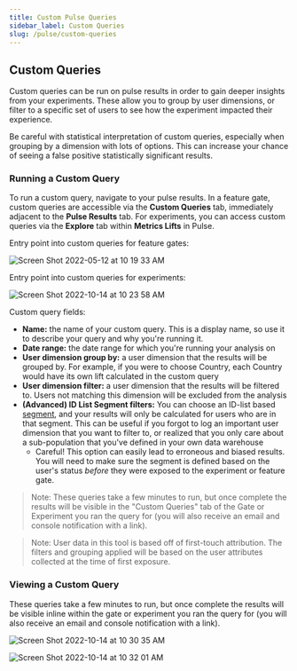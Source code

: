 ```yaml
---
title: Custom Pulse Queries
sidebar_label: Custom Queries
slug: /pulse/custom-queries
---
```


## Custom Queries

Custom queries can be run on pulse results in order to gain deeper insights from your experiments. These allow you to group by user dimensions, or filter to a specific set of users to see how the experiment impacted their experience.

Be careful with statistical interpretation of custom queries, especially when grouping by a dimension with lots of options. This can increase your chance of seeing a false positive statistically significant results.

### Running a Custom Query

To run a custom query, navigate to your pulse results. In a feature gate, custom queries are accessible via the **Custom Queries** tab, immediately adjacent to the **Pulse Results** tab. For experiments, you can access custom queries via the **Explore** tab within **Metrics Lifts** in Pulse.  

Entry point into custom queries for feature gates:


![Screen Shot 2022-05-12 at 10 19 33 AM](https://user-images.githubusercontent.com/102695539/168132433-83907af3-1b25-47e2-8734-9708b9377ae3.png)

Entry point into custom queries for experiments: 


![Screen Shot 2022-10-14 at 10 23 58 AM](https://user-images.githubusercontent.com/101903926/195905568-65c4f0a4-beaa-4c5e-a5c4-8ca39b3096de.png)

Custom query fields: 

- **Name:** the name of your custom query. This is a display name, so use it to describe your query and why you're running it.
- **Date range:** the date range for which you're running your analysis on
- **User dimension group by:** a user dimension that the results will be grouped by. For example, if you were to choose Country, each Country would have its own lift calculated in the custom query
- **User dimension filter:** a user dimension that the results will be filtered to. Users not matching this dimension will be excluded from the analysis
- **(Advanced) ID List Segment filters:** You can choose an ID-list based [segment](/segments), and your results will only be calculated for users who are in that segment. This can be useful if you forgot to log an important user dimension that you want to filter to, or realized that you only care about a sub-population that you've defined in your own data warehouse
  - Careful! This option can easily lead to erroneous and biased results. You will need to make sure the segment is defined based on the user's status _before_ they were exposed to the experiment or feature gate.

> Note: These queries take a few minutes to run, but once complete the results will be visible in the "Custom Queries" tab of the Gate or Experiment you ran the query for (you will also receive an email and console notification with a link).

> Note: User data in this tool is based off of first-touch attribution. The filters and grouping applied will be based on the user attributes collected at the time of first exposure.

### Viewing a Custom Query

These queries take a few minutes to run, but once complete the results will be visible inline within the gate or experiment you ran the query for (you will also receive an email and console notification with a link).

![Screen Shot 2022-10-14 at 10 30 35 AM](https://user-images.githubusercontent.com/101903926/195906665-45aee135-5b3b-48ab-b3a8-3e7ea2af41a9.png)


![Screen Shot 2022-10-14 at 10 32 01 AM](https://user-images.githubusercontent.com/101903926/195906893-6307319b-e0af-453c-a77c-1e13c35a90aa.png)
